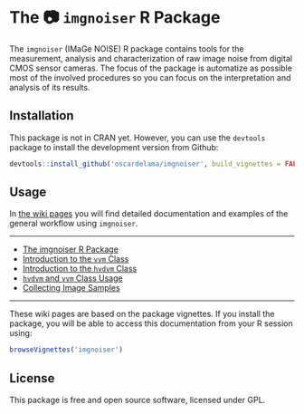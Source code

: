 <!-- README.md is generated from README.Rmd. Please edit that file -->
The :camera: `imgnoiser` R Package
==================================

<!-- Non tested state
[![Build Status](https://travis-ci.org/oscardelama/imgnoiser.png?branch=master)](https://travis-ci.org/oscardelama/imgnoiser)
-->
The `imgnoiser` (IMaGe NOISE) R package contains tools for the measurement, analysis and characterization of raw image noise from digital CMOS sensor cameras. The focus of the package is automatize as possible most of the involved procedures so you can focus on the interpretation and analysis of its results.

Installation
------------

This package is not in CRAN yet. However, you can use the `devtools` package to install the development version from Github:

``` r
devtools::install_github('oscardelama/imgnoiser', build_vignettes = FALSE)
```

Usage
-----

In [the wiki pages](https://github.com/oscardelama/imgnoiser/wiki) you will find detailed documentation and examples of the general workflow using `imgnoiser`.

------------------------------------------------------------------------

-   [The imgnoiser R Package](https://github.com/oscardelama/imgnoiser/wiki)
-   [Introduction to the `vvm` Class](https://github.com/oscardelama/imgnoiser/wiki/vvm-Class-Introduction)
-   [Introduction to the `hvdvm` Class](https://github.com/oscardelama/imgnoiser/wiki/hvdvm-Class-Introduction)
-   [`hvdvm` and `vvm` Class Usage](https://github.com/oscardelama/imgnoiser/wiki/hvdvm-and-vvm-Class-Usage)
-   [Collecting Image Samples](https://github.com/oscardelama/imgnoiser/wiki/Collecting-Image-Samples)

------------------------------------------------------------------------

These wiki pages are based on the package vignettes. If you install the package, you will be able to access this documentation from your R session using:

``` r
browseVignettes('imgnoiser')
```

License
-------

This package is free and open source software, licensed under GPL.
